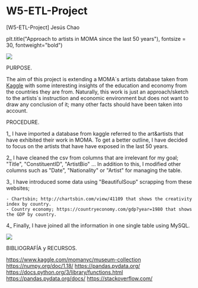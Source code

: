 # W5-ETL-Project

[W5-ETL-Project] Jesús Chao

plt.title("Approach to artists in MOMA since the last 50 years"), fontsize = 30, fontweight="bold")

![](https://losviajesdesofia.com/wp-content/uploads/MoMA-Museum.jpg)

PURPOSE.

The aim of this project is extending a MOMA´s artists database taken from [Kaggle](https://www.kaggle.com/momanyc/museum-collection) with some interesting insights of the education and economy from the countries they are from. Naturally, this work is just an approach/sketch to the artists´s instruction and economic environment but does not want to draw any conclusion of it; many other facts should have been taken into account.

PROCEDURE.

1_ I have imported a database from kaggle referred to the art&artists that have exhibited their work in MOMA. To get a better outline, I have decided to focus on the artists that have have exposed in the last 50 years.

2_ I have cleaned the csv from columns that are irrelevant for my goal; "Title", "ConstituentID", "ArtistBio" ... In addition to this, I modified other columns such as "Date", "Nationality" or "Artist" for managing the table.


3_ I have introduced some data using "BeautifulSoup" scrapping from these websites;

    - Chartsbin; http://chartsbin.com/view/41109 that shows the creativity index by country.
    - Country economy; https://countryeconomy.com/gdp?year=1980 that shows the GDP by country.

4_ Finally, I have joined all the information in one single table using MySQL.


![](https://i.ytimg.com/vi/v9YSbIEhFik/maxresdefault.jpg)


BIBLIOGRAFÍA y RECURSOS.

https://www.kaggle.com/momanyc/museum-collection
https://numpy.org/doc/1.18/
https://pandas.pydata.org/
https://docs.python.org/3/library/functions.html
https://pandas.pydata.org/docs/
https://stackoverflow.com/